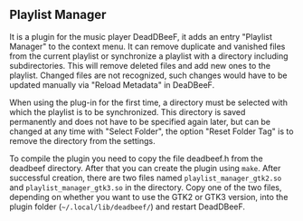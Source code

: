 ## Playlist Manager

It is a plugin for the music player DeadDBeeF, it adds an entry "Playlist Manager" to the context menu. It can remove duplicate and vanished files from the current playlist or synchronize a playlist with a directory including subdirectories. This will remove deleted files and add new ones to the playlist. Changed files are not recognized, such changes would have to be updated manually via "Reload Metadata" in DeaDBeeF. 

When using the plug-in for the first time, a directory must be selected with which the playlist is to be synchronized. This directory is saved permanently and does not have to be specified again later, but can be changed at any time with "Select Folder", the option "Reset Folder Tag" is to remove the directory from the settings. 

To compile the plugin you need to copy the file deadbeef.h from the deadbeef directory. After that you can create the plugin using `make`. After successful creation, there are two files named `playlist_manager_gtk2.so` and `playlist_manager_gtk3.so` in the directory. Copy one of the two files, depending on whether you want to use the GTK2 or GTK3 version, into the plugin folder (`~/.local/lib/deadbeef/`) and restart DeadDBeeF.